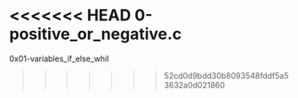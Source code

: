 <<<<<<< HEAD
0-positive_or_negative.c
=======
0x01-variables_if_else_whil
>>>>>>> 52cd0d9bdd30b8093548fddf5a53632a0d021860
